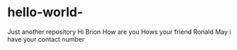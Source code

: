 # hello-world-
Just another repository
Hi Brion
How are you
Hows your friend Ronald
May i have your contact number
